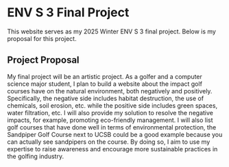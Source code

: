 # ENV S 3 Final Project
This website serves as my 2025 Winter ENV S 3 final project. Below is my proposal for this project.

## Project Proposal
My final project will be an artistic project. As a golfer and a computer science major student, I plan to build a website about the impact golf courses have on the natural environment, both negatively and positively. Specifically, the negative side includes habitat destruction, the use of chemicals, soil erosion, etc. while the positive side includes green spaces, water filtration, etc. I will also provide my solution to resolve the negative impacts, for example, promoting eco-friendly management. I will also list golf courses that have done well in terms of environmental protection, the Sandpiper Golf Course next to UCSB could be a good example because you can actually see sandpipers on the course. By doing so, I aim to use my expertise to raise awareness and encourage more sustainable practices in the golfing industry.
